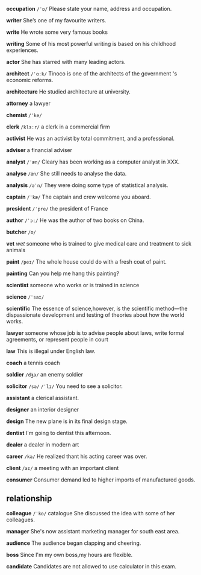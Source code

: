 **occupation** 
`/ˈɒ/`
Please state your name, address and occupation.

**writer** 
She’s one of my favourite writers.

**write** 
He wrote some very famous books

**writing** 
Some of his most powerful writing is based on his childhood experiences.

**actor**
She has starred with many leading actors.

**architect**
`/ˈɑːk/`
Tinoco is one of the architects of the government 's economic reforms.

**architecture**
He studied architecture at university.

**attorney**
a lawyer

**chemist**
`/ˈke/`

**clerk**
`/klɜːr/`
a clerk in a commercial firm

**activist**
He was an activist by total commitment, and  a professional.

**adviser**
a financial adviser

**analyst**
`/ˈæn/`
Cleary has been working as a computer analyst in XXX.

**analyse**
`/æn/`
She still needs to analyse the data.

**analysis**
`/əˈn/`
They were doing some type of statistical analysis.

**captain**
`/ˈkæ/`
The captain and crew welcome you aboard.

**president** 
`/ˈpre/`
the president of France

**author**
`/ˈɔː/`
He was the author of two books on China.

**butcher**
`/ʊ/`

**vet** 
*wet*
someone who is trained to give medical care and treatment to sick animals

**paint** 
`/peɪ/`
The whole house could do with a fresh coat of paint.

**painting** 
Can you help me hang this painting?

**scientist** 
someone who works or is trained in science

**science** 
`/ˈsaɪ/`

**scientific** 
The essence of science,however, is the scientific method—the dispassionate development and testing of theories about how the world works.

**lawyer** 
someone whose job is to advise people about laws, write formal agreements, or represent people in court

**law** 
This is illegal under English law.

**coach**
a tennis coach

**soldier** 
`/dʒə/`
an enemy soldier

**solicitor** 
`/sə/` `/ˈlɪ/`
You need to see a solicitor.

**assistant**
a clerical assistant.

**designer**
an interior designer

**design**
The new plane is in its final design stage.

**dentist**
I'm going to dentist this afternoon.

**dealer**
a dealer in modern art

**career**
`/kə/`
He realized thant his acting career was over.

**client**
`/aɪ/`
a meeting with an important client

**consumer**
Consumer demand led to higher imports of manufactured goods.















## relationship
**colleague**
`/ˈkɒ/`
catalogue
She discussed the idea with some of her colleagues.

**manager** 
She's now assistant marketing manager for south east area.

**audience**
The audience began clapping and cheering.

**boss**
Since I'm my own boss,my hours are flexible.

**candidate**
Candidates are not allowed to use calculator in this exam.

